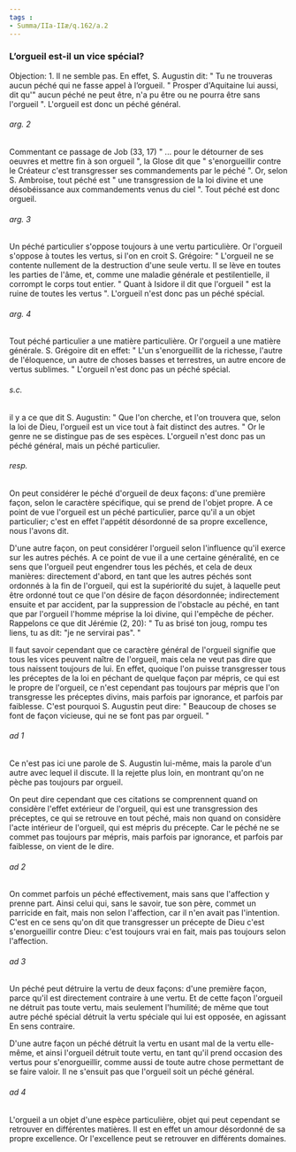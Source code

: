 ```yaml
---
tags : 
- Summa/IIa-IIæ/q.162/a.2
---
```


### L’orgueil est-il un vice spécial?

Objection: 1. Il ne semble pas. En effet, S. Augustin dit: " Tu ne trouveras aucun péché qui ne fasse appel à l’orgueil. " Prosper d'Aquitaine lui aussi, dit qu'" aucun péché ne peut être, n'a pu être ou ne pourra être sans l'orgueil ". L'orgueil est donc un péché général. 

###### arg. 2
Commentant ce passage de Job (33, 17) " ... pour le détourner de ses oeuvres et mettre fin à son orgueil ", la Glose dit que " s'enorgueillir contre le Créateur c'est transgresser ses commandements par le péché ". Or, selon S. Ambroise, tout péché est " une transgression de la loi divine et une désobéissance aux commandements venus du ciel ". Tout péché est donc orgueil. 

###### arg. 3
Un péché particulier s'oppose toujours à une vertu particulière. Or l'orgueil s'oppose à toutes les vertus, si l'on en croit S. Grégoire: " L'orgueil ne se contente nullement de la destruction d'une seule vertu. Il se lève en toutes les parties de l'âme, et, comme une maladie générale et pestilentielle, il corrompt le corps tout entier. " Quant à Isidore il dit que l'orgueil " est la ruine de toutes les vertus ". L'orgueil n'est donc pas un péché spécial. 

###### arg. 4
Tout péché particulier a une matière particulière. Or l'orgueil a une matière générale. S. Grégoire dit en effet: " L'un s'enorgueillit de la richesse, l'autre de l'éloquence, un autre de choses basses et terrestres, un autre encore de vertus sublimes. " L'orgueil n'est donc pas un péché spécial. 

###### s.c.
il y a ce que dit S. Augustin: " Que l'on cherche, et l'on trouvera que, selon la loi de Dieu, l'orgueil est un vice tout à fait distinct des autres. " Or le genre ne se distingue pas de ses espèces. L'orgueil n'est donc pas un péché général, mais un péché particulier. 

###### resp.
On peut considérer le péché d'orgueil de deux façons: d'une première façon, selon le caractère spécifique, qui se prend de l'objet propre. A ce point de vue l'orgueil est un péché particulier, parce qu'il a un objet particulier; c'est en effet l'appétit désordonné de sa propre excellence, nous l'avons dit. 

D'une autre façon, on peut considérer l'orgueil selon l'influence qu'il exerce sur les autres péchés. A ce point de vue il a une certaine généralité, en ce sens que l'orgueil peut engendrer tous les péchés, et cela de deux manières: directement d'abord, en tant que les autres péchés sont ordonnés à la fin de l'orgueil, qui est la supériorité du sujet, à laquelle peut être ordonné tout ce que l'on désire de façon désordonnée; indirectement ensuite et par accident, par la suppression de l'obstacle au péché, en tant que par l'orgueil l'homme méprise la loi divine, qui l'empêche de pécher. Rappelons ce que dit Jérémie (2, 20): " Tu as brisé ton joug, rompu tes liens, tu as dit: "je ne servirai pas". " 

Il faut savoir cependant que ce caractère général de l'orgueil signifie que tous les vices peuvent naître de l'orgueil, mais cela ne veut pas dire que tous naissent toujours de lui. En effet, quoique l'on puisse transgresser tous les préceptes de la loi en péchant de quelque façon par mépris, ce qui est le propre de l'orgueil, ce n'est cependant pas toujours par mépris que l'on transgresse les préceptes divins, mais parfois par ignorance, et parfois par faiblesse. C'est pourquoi S. Augustin peut dire: " Beaucoup de choses se font de façon vicieuse, qui ne se font pas par orgueil. " 

###### ad 1
Ce n'est pas ici une parole de S. Augustin lui-même, mais la parole d'un autre avec lequel il discute. Il la rejette plus loin, en montrant qu'on ne pèche pas toujours par orgueil. 

On peut dire cependant que ces citations se comprennent quand on considère l'effet extérieur de l'orgueil, qui est une transgression des préceptes, ce qui se retrouve en tout péché, mais non quand on considère l'acte intérieur de l'orgueil, qui est mépris du précepte. Car le péché ne se commet pas toujours par mépris, mais parfois par ignorance, et parfois par faiblesse, on vient de le dire. 

###### ad 2
On commet parfois un péché effectivement, mais sans que l'affection y prenne part. Ainsi celui qui, sans le savoir, tue son père, commet un parricide en fait, mais non selon l'affection, car il n'en avait pas l'intention. C'est en ce sens qu'on dit que transgresser un précepte de Dieu c'est s'enorgueillir contre Dieu: c'est toujours vrai en fait, mais pas toujours selon l'affection. 

###### ad 3
Un péché peut détruire la vertu de deux façons: d'une première façon, parce qu'il est directement contraire à une vertu. Et de cette façon l'orgueil ne détruit pas toute vertu, mais seulement l'humilité; de même que tout autre péché spécial détruit la vertu spéciale qui lui est opposée, en agissant En sens contraire. 

D'une autre façon un péché détruit la vertu en usant mal de la vertu elle-même, et ainsi l'orgueil détruit toute vertu, en tant qu'il prend occasion des vertus pour s'enorgueillir, comme aussi de toute autre chose permettant de se faire valoir. Il ne s'ensuit pas que l'orgueil soit un péché général. 

###### ad 4
L'orgueil a un objet d'une espèce particulière, objet qui peut cependant se retrouver en différentes matières. Il est en effet un amour désordonné de sa propre excellence. Or l'excellence peut se retrouver en différents domaines. 

